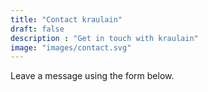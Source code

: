 ```yaml
---
title: "Contact kraulain"
draft: false
description : "Get in touch with kraulain"
image: "images/contact.svg"
---
```


Leave a message using the form below.
